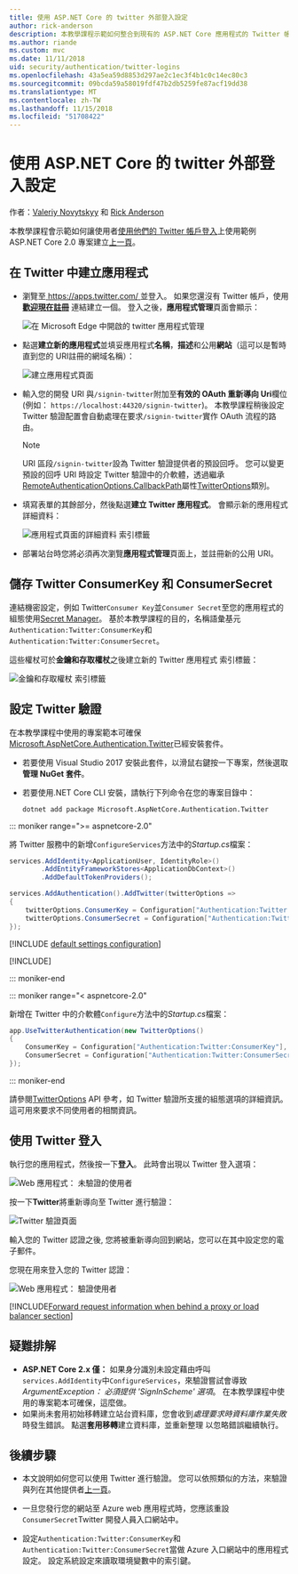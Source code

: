 ```yaml
---
title: 使用 ASP.NET Core 的 twitter 外部登入設定
author: rick-anderson
description: 本教學課程示範如何整合到現有的 ASP.NET Core 應用程式的 Twitter 帳戶使用者驗證。
ms.author: riande
ms.custom: mvc
ms.date: 11/11/2018
uid: security/authentication/twitter-logins
ms.openlocfilehash: 43a5ea59d8853d297ae2c1ec3f4b1c0c14ec80c3
ms.sourcegitcommit: 09bcda59a58019fdf47b2db5259fe87acf19dd38
ms.translationtype: MT
ms.contentlocale: zh-TW
ms.lasthandoff: 11/15/2018
ms.locfileid: "51708422"
---
```

# <a name="twitter-external-login-setup-with-aspnet-core"></a>使用 ASP.NET Core 的 twitter 外部登入設定

作者：[Valeriy Novytskyy](https://github.com/01binary) 和 [Rick Anderson](https://twitter.com/RickAndMSFT)

本教學課程會示範如何讓使用者[使用他們的 Twitter 帳戶登入](https://dev.twitter.com/web/sign-in/desktop-browser)上使用範例 ASP.NET Core 2.0 專案建立[上一頁](xref:security/authentication/social/index)。

## <a name="create-the-app-in-twitter"></a>在 Twitter 中建立應用程式

* 瀏覽至[ https://apps.twitter.com/ ](https://apps.twitter.com/)並登入。 如果您還沒有 Twitter 帳戶，使用 **[歡迎現在註冊](https://twitter.com/signup)** 連結建立一個。 登入之後，**應用程式管理**頁面會顯示：

  ![在 Microsoft Edge 中開啟的 twitter 應用程式管理](index/_static/TwitterAppManage.png)

* 點選**建立新的應用程式**並填妥應用程式**名稱**，**描述**和公用**網站**（這可以是暫時直到您的 URI註冊的網域名稱）：

  ![建立應用程式頁面](index/_static/TwitterCreate.png)

* 輸入您的開發 URI 與`/signin-twitter`附加至**有效的 OAuth 重新導向 Uri**欄位 (例如： `https://localhost:44320/signin-twitter`)。 本教學課程稍後設定 Twitter 驗證配置會自動處理在要求`/signin-twitter`實作 OAuth 流程的路由。

  > [!NOTE]
  > URI 區段`/signin-twitter`設為 Twitter 驗證提供者的預設回呼。 您可以變更預設的回呼 URI 時設定 Twitter 驗證中的介軟體，透過繼承[RemoteAuthenticationOptions.CallbackPath](/dotnet/api/microsoft.aspnetcore.authentication.remoteauthenticationoptions.callbackpath)屬性[TwitterOptions](/dotnet/api/microsoft.aspnetcore.authentication.twitter.twitteroptions)類別。

* 填寫表單的其餘部分，然後點選**建立 Twitter 應用程式**。 會顯示新的應用程式詳細資料：

  ![應用程式頁面的詳細資料 索引標籤](index/_static/TwitterAppDetails.png)

* 部署站台時您將必須再次瀏覽**應用程式管理**頁面上，並註冊新的公用 URI。

## <a name="storing-twitter-consumerkey-and-consumersecret"></a>儲存 Twitter ConsumerKey 和 ConsumerSecret

連結機密設定，例如 Twitter`Consumer Key`並`Consumer Secret`至您的應用程式的組態使用[Secret Manager](xref:security/app-secrets)。 基於本教學課程的目的，名稱語彙基元`Authentication:Twitter:ConsumerKey`和`Authentication:Twitter:ConsumerSecret`。

這些權杖可於**金鑰和存取權杖**之後建立新的 Twitter 應用程式 索引標籤：

![金鑰和存取權杖 索引標籤](index/_static/TwitterKeys.png)

## <a name="configure-twitter-authentication"></a>設定 Twitter 驗證

在本教學課程中使用的專案範本可確保[Microsoft.AspNetCore.Authentication.Twitter](https://www.nuget.org/packages/Microsoft.AspNetCore.Authentication.Twitter)已經安裝套件。

* 若要使用 Visual Studio 2017 安裝此套件，以滑鼠右鍵按一下專案，然後選取**管理 NuGet 套件**。
* 若要使用.NET Core CLI 安裝，請執行下列命令在您的專案目錄中：

  `dotnet add package Microsoft.AspNetCore.Authentication.Twitter`

::: moniker range=">= aspnetcore-2.0"

將 Twitter 服務中的新增`ConfigureServices`方法中的*Startup.cs*檔案：

```csharp
services.AddIdentity<ApplicationUser, IdentityRole>()
        .AddEntityFrameworkStores<ApplicationDbContext>()
        .AddDefaultTokenProviders();

services.AddAuthentication().AddTwitter(twitterOptions =>
{
    twitterOptions.ConsumerKey = Configuration["Authentication:Twitter:ConsumerKey"];
    twitterOptions.ConsumerSecret = Configuration["Authentication:Twitter:ConsumerSecret"];
});
```

[!INCLUDE [default settings configuration](includes/default-settings.md)]

[!INCLUDE[](includes/chain-auth-providers.md)]

::: moniker-end

::: moniker range="< aspnetcore-2.0"

新增在 Twitter 中的介軟體`Configure`方法中的*Startup.cs*檔案：

```csharp
app.UseTwitterAuthentication(new TwitterOptions()
{
    ConsumerKey = Configuration["Authentication:Twitter:ConsumerKey"],
    ConsumerSecret = Configuration["Authentication:Twitter:ConsumerSecret"]
});
```

::: moniker-end

請參閱[TwitterOptions](/dotnet/api/microsoft.aspnetcore.builder.twitteroptions) API 參考，如 Twitter 驗證所支援的組態選項的詳細資訊。 這可用來要求不同使用者的相關資訊。

## <a name="sign-in-with-twitter"></a>使用 Twitter 登入

執行您的應用程式，然後按一下**登入**。 此時會出現以 Twitter 登入選項：

![Web 應用程式： 未驗證的使用者](index/_static/DoneTwitter.png)

按一下**Twitter**將重新導向至 Twitter 進行驗證：

![Twitter 驗證頁面](index/_static/TwitterLogin.png)

輸入您的 Twitter 認證之後, 您將被重新導向回到網站，您可以在其中設定您的電子郵件。

您現在用來登入您的 Twitter 認證：

![Web 應用程式： 驗證使用者](index/_static/Done.png)

[!INCLUDE[Forward request information when behind a proxy or load balancer section](includes/forwarded-headers-middleware.md)]

## <a name="troubleshooting"></a>疑難排解

* **ASP.NET Core 2.x 僅：** 如果身分識別未設定藉由呼叫`services.AddIdentity`中`ConfigureServices`，來驗證嘗試會導致*ArgumentException： 必須提供 'SignInScheme' 選項*。 在本教學課程中使用的專案範本可確保，這麼做。
* 如果尚未套用初始移轉建立站台資料庫，您會收到*處理要求時資料庫作業失敗*時發生錯誤。 點選**套用移轉**建立資料庫，並重新整理 以忽略錯誤繼續執行。

## <a name="next-steps"></a>後續步驟

* 本文說明如何您可以使用 Twitter 進行驗證。 您可以依照類似的方法，來驗證與列在其他提供者[上一頁](xref:security/authentication/social/index)。

* 一旦您發行您的網站至 Azure web 應用程式時，您應該重設`ConsumerSecret`Twitter 開發人員入口網站中。

* 設定`Authentication:Twitter:ConsumerKey`和`Authentication:Twitter:ConsumerSecret`當做 Azure 入口網站中的應用程式設定。 設定系統設定來讀取環境變數中的索引鍵。

